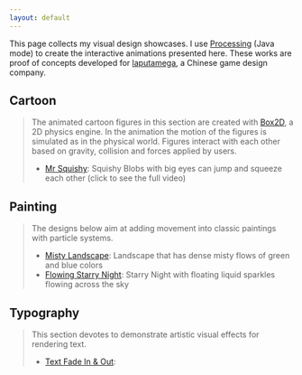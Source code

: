 ```yaml
---
layout: default
---
```


<!-- # Interactive Animation Design with Processing -->
This page collects my visual design showcases. I use [Processing](https://processing.org/) (Java mode) to create the interactive animations presented here. These works are proof of concepts developed for [laputamega](https://www.laputamega.com), a Chinese game design company. 


## Cartoon 
> The animated cartoon figures in this section are created with [Box2D](https://box2d.org/), a 2D physics engine.  In the animation the motion of the figures is simulated as in the physical world. Figures interact with each other based on gravity, collision and forces applied by users.
>  - [Mr Squishy](pages/blob.html#content): Squishy Blobs with big eyes can jump and squeeze each other (click to see the full video)
  <!-- ![Alt Text](docs/blob.gif) -->

## Painting
> The designs below aim at adding movement into classic paintings with particle systems.
>  - [Misty Landscape](pages/landscape.html#content): Landscape that has dense misty flows of green and blue colors 
>  - [Flowing Starry Night](pages/starrynight.html#content): Starry Night with floating liquid sparkles flowing across the sky

## Typography
> This section devotes to  demonstrate artistic visual effects for rendering text.
>  - [Text Fade In & Out](pages/textfadein.html#content):



